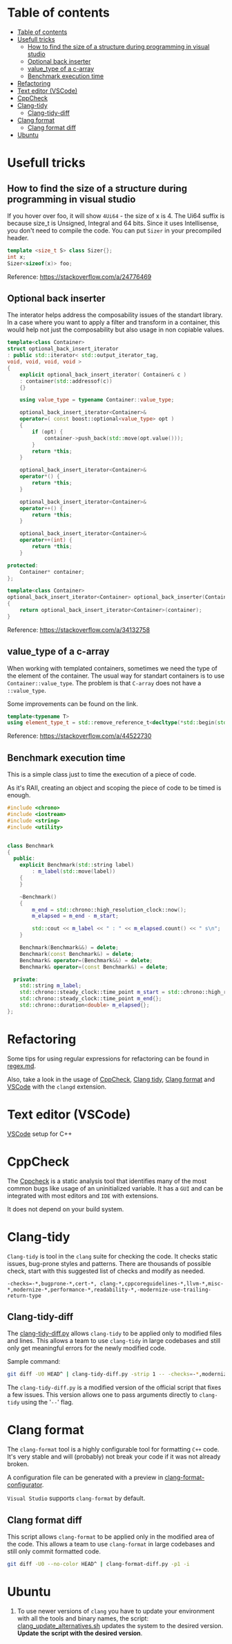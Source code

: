 # Table of contents
- [Table of contents](#table-of-contents)
- [Usefull tricks](#usefull-tricks)
  - [How to find the size of a structure during programming in visual studio](#how-to-find-the-size-of-a-structure-during-programming-in-visual-studio)
  - [Optional back inserter](#optional-back-inserter)
  - [value_type of a c-array](#value_type-of-a-c-array)
  - [Benchmark execution time](#benchmark-execution-time)
- [Refactoring](#refactoring)
- [Text editor (VSCode)](#text-editor-vscode)
- [CppCheck](#cppcheck)
- [Clang-tidy](#clang-tidy)
  - [Clang-tidy-diff](#clang-tidy-diff)
- [Clang format](#clang-format)
  - [Clang format diff](#clang-format-diff)
- [Ubuntu](#ubuntu)

# Usefull tricks

## How to find the size of a structure during programming in visual studio


If you hover over foo, it will show `4Ui64` - the size of x is 4. The Ui64 suffix is because size_t is Unsigned, Integral and 64 bits. Since it uses Intellisense, you don't need to compile the code. You can put `Sizer` in your precompiled header.

```cpp
template <size_t S> class Sizer{};
int x;
Sizer<sizeof(x)> foo;
```

Reference: https://stackoverflow.com/a/24776469

## Optional back inserter

The interator helps address the composability issues of the standart library. In a case where you want to apply a filter and transform in a container, this would help not just the composability but also usage in non copiable values.

```cpp
template<class Container>
struct optional_back_insert_iterator
: public std::iterator< std::output_iterator_tag,
void, void, void, void >
{
    explicit optional_back_insert_iterator( Container& c )
    : container(std::addressof(c))
    {}

    using value_type = typename Container::value_type;

    optional_back_insert_iterator<Container>&
    operator=( const boost::optional<value_type> opt )
    {
        if (opt) {
            container->push_back(std::move(opt.value()));
        }
        return *this;
    }

    optional_back_insert_iterator<Container>&
    operator*() {
        return *this;
    }

    optional_back_insert_iterator<Container>&
    operator++() {
        return *this;
    }

    optional_back_insert_iterator<Container>&
    operator++(int) {
        return *this;
    }

protected:
    Container* container;
};

template<class Container>
optional_back_insert_iterator<Container> optional_back_inserter(Container& container)
{
    return optional_back_insert_iterator<Container>(container);
}
```

Reference: https://stackoverflow.com/a/34132758

## value_type of a c-array

When working with templated containers, sometimes we need the type of the element of the container. The usual way for standart containers is to use `Container::value_type`. The problem is that `C-array` does not have a `::value_type`.

Some improvements can be found on the link.

```cpp
template<typename T>
using element_type_t = std::remove_reference_t<decltype(*std::begin(std::declval<T&>()))>;
```

Reference: https://stackoverflow.com/a/44522730

## Benchmark execution time

This is a simple class just to time the execution of a piece of code.

As it's RAII, creating an object and scoping the piece of code to be timed is enough.

```cpp
#include <chrono>
#include <iostream>
#include <string>
#include <utility>


class Benchmark
{
  public:
    explicit Benchmark(std::string label)
        : m_label(std::move(label))
    {
    }

    ~Benchmark()
    {
        m_end = std::chrono::high_resolution_clock::now();
        m_elapsed = m_end - m_start;

        std::cout << m_label << " : " << m_elapsed.count() << " s\n";
    }

    Benchmark(Benchmark&&) = delete;
    Benchmark(const Benchmark&) = delete;
    Benchmark& operator=(Benchmark&&) = delete;
    Benchmark& operator=(const Benchmark&) = delete;

  private:
    std::string m_label;
    std::chrono::steady_clock::time_point m_start = std::chrono::high_resolution_clock::now();
    std::chrono::steady_clock::time_point m_end{};
    std::chrono::duration<double> m_elapsed{};
};
```

# Refactoring
  Some tips for using regular expressions for refactoring can be found in [regex.md](regex.md).

  Also, take a look in the usage of [CppCheck](#cppcheck), [Clang tidy](#clang-tidy),  [Clang format](#clang-format) and [VSCode](#text-editor) with the `clangd` extension.

# Text editor (VSCode)
  [VSCode](vscode/vscode.md) setup for C++

# CppCheck

  The [Cppcheck](http://cppcheck.sourceforge.net/) is a static analysis tool that identifies many of the most common bugs like usage of an uninitialized variable. It has a `GUI` and can be integrated with most editors and `IDE` with extensions.

  It does not depend on your build system.

# Clang-tidy

  `Clang-tidy` is tool in the `clang` suite for checking the code. It checks static issues, bug-prone styles and patterns. There are thousands of possible check, start with this suggested list of checks and modify as needed.
  ```
  -checks=-*,bugprone-*,cert-*, clang-*,cppcoreguidelines-*,llvm-*,misc-*,modernize-*,performance-*,readability-*,-modernize-use-trailing-return-type
  ```

## Clang-tidy-diff
  The [clang-tidy-diff.py](clang-tidy-diff.py) allows `clang-tidy` to be applied only to modified files and lines. This allows a team to use `clang-tidy` in large codebases and still only get meaningful errors for the newly modified code.

   Sample command:
```bash
git diff -U0 HEAD^ | clang-tidy-diff.py -strip 1 -- -checks=-*,modernize-use-override
```

  The `clang-tidy-diff.py` is a modified version of the official script that fixes a few issues. This version allows one to pass arguments directly to `clang-tidy` using the '`--`' flag.

# Clang format

  The `clang-format` tool is a highly configurable tool for formatting `C++` code. It's very stable and will (probably) not break your code if it was not already broken.

  A configuration file can be generated with a preview in [clang-format-configurator](https://zed0.co.uk/clang-format-configurator/).

  `Visual Studio` supports `clang-format` by default.

## Clang format diff

  This script allows `clang-format` to be applied only in the modified area of the code. This allows a team to use `clang-format` in large codebases and still only commit formatted code.

```bash
git diff -U0 --no-color HEAD^ | clang-format-diff.py -p1 -i
```

# Ubuntu
  1. To use newer versions of `clang` you have to update your environment with all the tools and binary names, the script: [clang_update_alternatives.sh](clang_update_alternatives.sh) updates the system to the desired version. **Update the script with the desired version**.
